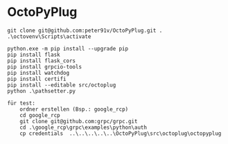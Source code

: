 # OctoPyPlug
    git clone git@github.com:peter91v/OctoPyPlug.git .
    .\octovenv\Scripts\activate
    
    python.exe -m pip install --upgrade pip
    pip install flask
    pip install flask_cors
    pip install grpcio-tools
    pip install watchdog
    pip install certifi
    pip install --editable src/octoplug
    python .\pathsetter.py

    für test:
        ordner erstellen (Bsp.: google_rcp)
        cd google_rcp
        git clone git@github.com:grpc/grpc.git
        cd .\google_rcp\grpc\examples\python\auth
        cp credentials  ..\..\..\..\..\OctoPyPlug\src\octoplug\octopyplug